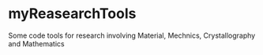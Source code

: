 # myReasearchTools
Some code tools for research involving Material, Mechnics, Crystallography and Mathematics
